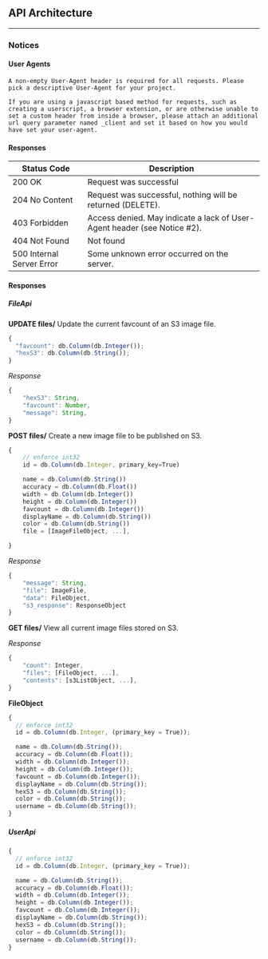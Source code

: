## API Architecture

---

### Notices

#### User Agents

    A non-empty User-Agent header is required for all requests. Please pick a descriptive User-Agent for your project.

    If you are using a javascript based method for requests, such as creating a userscript, a browser extension, or are otherwise unable to set a custom header from inside a browser, please attach an additional url query parameter named _client and set it based on how you would have set your user-agent.

#### Responses

| Status Code               | Description                                                              |
| ------------------------- | ------------------------------------------------------------------------ |
| 200 OK                    | Request was successful                                                   |
| 204 No Content            | Request was successful, nothing will be returned (DELETE).               |
| 403 Forbidden             | Access denied. May indicate a lack of User-Agent header (see Notice #2). |
| 404 Not Found             | Not found                                                                |
| 500 Internal Server Error | Some unknown error occurred on the server.                               |

#### Responses

##### FileApi

**UPDATE files/**
Update the current favcount of an S3 image file.

```javascript
{
  "favcount": db.Column(db.Integer());
  "hexS3": db.Column(db.String());
}
```

_Response_

```javascript
{
    "hexS3": String,
    "favcount": Number,
    "message": String,
}
```

**POST files/**
Create a new image file to be published on S3.

```javascript
{
    // enforce int32
    id = db.Column(db.Integer, primary_key=True)

    name = db.Column(db.String())
    accuracy = db.Column(db.Float())
    width = db.Column(db.Integer())
    height = db.Column(db.Integer())
    favcount = db.Column(db.Integer())
    displayName = db.Column(db.String())
    color = db.Column(db.String())
    file = [ImageFileObject, ...],

}
```

_Response_

```javascript
{
    "message": String,
    "file": ImageFile,
    "data": FileObject,
    "s3_response": ResponseObject
}

```

**GET files/**
View all current image files stored on S3.

_Response_

```javascript
{
    "count": Integer,
    "files": [FileObject, ...],
    "contents": [s3ListObject, ...],
}
```

**FileObject**

```javascript
{
  // enforce int32
  id = db.Column(db.Integer, (primary_key = True));

  name = db.Column(db.String());
  accuracy = db.Column(db.Float());
  width = db.Column(db.Integer());
  height = db.Column(db.Integer());
  favcount = db.Column(db.Integer());
  displayName = db.Column(db.String());
  hexS3 = db.Column(db.String());
  color = db.Column(db.String());
  username = db.Column(db.String());
}
```

##### UserApi

```javascript
{
  // enforce int32
  id = db.Column(db.Integer, (primary_key = True));

  name = db.Column(db.String());
  accuracy = db.Column(db.Float());
  width = db.Column(db.Integer());
  height = db.Column(db.Integer());
  favcount = db.Column(db.Integer());
  displayName = db.Column(db.String());
  hexS3 = db.Column(db.String());
  color = db.Column(db.String());
  username = db.Column(db.String());
}
```
